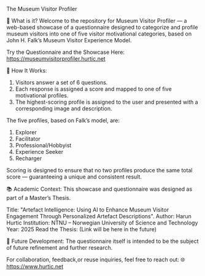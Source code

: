 The Museum Visitor Profiler

🎯 What is it?
Welcome to the repository for Museum Visitor Profiler — a web-based showcase of a questionnaire designed to categorize and profile museum visitors into one of five visitor motivational categories, based on John H. Falk’s Museum Visitor Experience Model.

Try the Questionnaire and the Showcase Here:
https://museumvisitorprofiler.hurtic.net

🧠 How It Works:
1. Visitors answer a set of 6 questions.
2. Each response is assigned a score and mapped to one of five motivational profiles.
3. The highest-scoring profile is assigned to the user and presented with a corresponding image and description.

The five profiles, based on Falk’s model, are:
1. Explorer
2. Facilitator
3. Professional/Hobbyist
4. Experience Seeker
5. Recharger
   
Scoring is designed to ensure that no two profiles produce the same total score — guaranteeing a unique and consistent result.

📚 Academic Context:
This showcase and questionnaire was designed as part of a Master’s Thesis.

Title: "Artefact Intelligence: Using AI to Enhance Museum Visitor Engagement Through Personalized Artefact Descriptions".
Author: Harun Hurtic
Institution: NTNU – Norwegian University of Science and Technology
Year: 2025
Read the Thesis: (Link will be here in the future)

🔬 Future Development:
The questionnaire itself is intended to be the subject of future refinement and further research. 

For collaboration, feedback,or reuse inquiries, feel free to reach out:
🌐 https://www.hurtic.net

